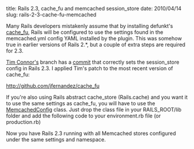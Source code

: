 title: Rails 2.3, cache_fu and memcached session_store
date: 2010/04/14
slug: rails-2-3-cache-fu-memcached

Many Rails developers mistakenly assume that by installing defunkt's [cache_fu](http://github.com/defunkt/cache_fu "cache_fu repository at Github"), Rails will be configured to use the settings found in the memcached.yml config YAML installed by the plugin. This was somehow true in earlier versions of Rails 2.*, but a couple of extra steps are required for 2.3.

[Tim Connor's](http://github.com/timocratic) branch has a [commit](http://github.com/timocratic/cache_fu/commit/bbfee8ecbb4f5676f047f5b34c58a12ded13e8d2) that correctly sets the session_store config in Rails 2.3.  I applied Tim's patch to the most recent version of cache_fu:

http://github.com/jfernandez/cache_fu

If you're also using Rails abstract cache_store (Rails.cache) and you want it to use the same settings as cache_fu, you will have to use the [MemcachedConfig](http://github.com/colinsurprenant/memcached-config/) class. Just drop the class file in your RAILS_ROOT/lib folder and add the following code to your environment.rb file (or production.rb)

<script src="http://gist.github.com/366557.js?file=environment.rb"></script>

Now you have Rails 2.3 running with all Memcached stores configured under the same settings and namespace.